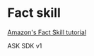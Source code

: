 # Fact skill

[Amazon's Fact Skill tutorial](https://developer.amazon.com/alexa-skills-kit/tutorials/fact-skill-1)

ASK SDK v1
